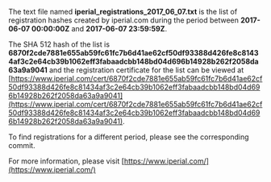 The text file named **iperial_registrations_2017_06_07.txt** is the list of registration hashes created by iperial.com during the period between **2017-06-07 00:00:00Z** and **2017-06-07 23:59:59Z**.

The SHA 512 hash of the list is **6870f2cde7881e655ab59fc61fc7b6d41ae62cf50df93388d426fe8c81434af3c2e64cb39b1062eff3fabaadcbb148bd04d696b14928b262f2058da63a9a9041** and the registration certificate for the list can be viewed at [https://www.iperial.com/cert/6870f2cde7881e655ab59fc61fc7b6d41ae62cf50df93388d426fe8c81434af3c2e64cb39b1062eff3fabaadcbb148bd04d696b14928b262f2058da63a9a9041](https://www.iperial.com/cert/6870f2cde7881e655ab59fc61fc7b6d41ae62cf50df93388d426fe8c81434af3c2e64cb39b1062eff3fabaadcbb148bd04d696b14928b262f2058da63a9a9041).

To find registrations for a different period, please see the corresponding commit.

For more information, please visit [https://www.iperial.com/](https://www.iperial.com/)
